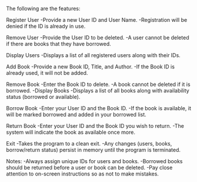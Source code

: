 The following are the features:

Register User
-Provide a new User ID and User Name.
-Registration will be denied if the ID is already in use.

Remove User
-Provide the User ID to be deleted.
-A user cannot be deleted if there are books that they have borrowed.

Display Users
-Displays a list of all registered users along with their IDs.

Add Book
-Provide a new Book ID, Title, and Author.
-If the Book ID is already used, it will not be added.

Remove Book
-Enter the Book ID to delete.
-A book cannot be deleted if it is borrowed.
-Display Books
-Displays a list of all books along with availability status (borrowed or available).

Borrow Book
-Enter your User ID and the Book ID.
-If the book is available, it will be marked borrowed and added in your borrowed list.

Return Book
-Enter your User ID and the Book ID you wish to return.
-The system will indicate the book as available once more.

Exit
-Takes the program to a clean exit.
-Any changes (users, books, borrow/return status) persist in memory until the program is terminated.

Notes:
-Always assign unique IDs for users and books.
-Borrowed books should be returned before a user or book can be deleted.
-Pay close attention to on-screen instructions so as not to make mistakes.

